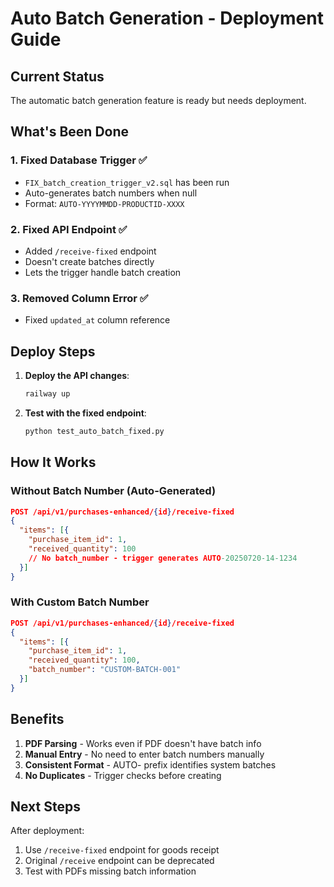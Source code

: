 # Auto Batch Generation - Deployment Guide

## Current Status
The automatic batch generation feature is ready but needs deployment.

## What's Been Done

### 1. **Fixed Database Trigger** ✅
- `FIX_batch_creation_trigger_v2.sql` has been run
- Auto-generates batch numbers when null
- Format: `AUTO-YYYYMMDD-PRODUCTID-XXXX`

### 2. **Fixed API Endpoint** ✅
- Added `/receive-fixed` endpoint
- Doesn't create batches directly
- Lets the trigger handle batch creation

### 3. **Removed Column Error** ✅
- Fixed `updated_at` column reference

## Deploy Steps

1. **Deploy the API changes**:
   ```bash
   railway up
   ```

2. **Test with the fixed endpoint**:
   ```bash
   python test_auto_batch_fixed.py
   ```

## How It Works

### Without Batch Number (Auto-Generated)
```json
POST /api/v1/purchases-enhanced/{id}/receive-fixed
{
  "items": [{
    "purchase_item_id": 1,
    "received_quantity": 100
    // No batch_number - trigger generates AUTO-20250720-14-1234
  }]
}
```

### With Custom Batch Number
```json
POST /api/v1/purchases-enhanced/{id}/receive-fixed
{
  "items": [{
    "purchase_item_id": 1,
    "received_quantity": 100,
    "batch_number": "CUSTOM-BATCH-001"
  }]
}
```

## Benefits

1. **PDF Parsing** - Works even if PDF doesn't have batch info
2. **Manual Entry** - No need to enter batch numbers manually
3. **Consistent Format** - AUTO- prefix identifies system batches
4. **No Duplicates** - Trigger checks before creating

## Next Steps

After deployment:
1. Use `/receive-fixed` endpoint for goods receipt
2. Original `/receive` endpoint can be deprecated
3. Test with PDFs missing batch information